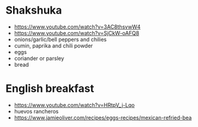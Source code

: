 # Shakshuka
- https://www.youtube.com/watch?v=3AC8thsvwW4
- https://www.youtube.com/watch?v=SjCkW-oAFQ8
- onions/garlic/bell peppers and chilies
- cumin, paprika and chili powder
- eggs
- coriander or parsley
- bread

# English breakfast
- https://www.youtube.com/watch?v=HRtpV_j-Lqo
- huevos rancheros
- https://www.jamieoliver.com/recipes/eggs-recipes/mexican-refried-bea
